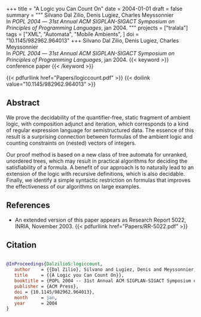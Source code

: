 +++
title = "A Logic you Can Count On"
date = 2004-01-01
draft = false
summary = """
Silvano Dal Zilio, Denis Lugiez, Charles Meyssonnier <br />
In _POPL 2004_ — _31st Annual ACM SIGPLAN-SIGACT Symposium on Principles of Programming Languages_, jan 2004.
"""
projects = ["tralala"]
tags = ["XML", "Automata", "Mobile Ambients", ]
doi = "10.1145/982962.964013"
+++
Silvano Dal Zilio, Denis Lugiez, Charles Meyssonnier <br />
In _POPL 2004_ — _31st Annual ACM SIGPLAN-SIGACT Symposium on Principles of Programming Languages_, jan 2004.
{{< keyword >}} conference paper {{< /keyword >}}


{{< pdfurllink href="Papers/logiccount.pdf" >}}
{{< doilink value="10.1145/982962.964013" >}}

## Abstract
We prove the decidability of the quantifier-free, static fragment of ambient logic, with
        composition adjunct and iteration, which corresponds to a kind of regular expression
        language for semistructured data. The essence of this result is a surprising connection
        between formulas of the ambient logic and counting constraints on (nested) vectors of
        integers.

Our proof method is based on a new class of tree automata for unranked, unordered trees,
        which may result in practical algorithms for deciding the satisfiability of a formula. A
        benefit of our approach is to naturally lead to an extension of the logic with recursive
        definitions, which is also decidable. Finally, we identify a simple syntactic restriction on
        formulas that improves the effectiveness of our algorithms on large examples.


## References
 * An extended version of this paper appears as
      Research Report 5022, INRIA, November 2003.
{{< pdfurllink href="Papers/RR-5022.pdf" >}}




## Citation

```bibtex

@InProceedings{DalzilioS:logiccount,
   author    = {{Dal Zilio}, Silvano and Lugiez, Denis and Meyssonnier, Charles},
   title     = {{A Logic you Can Count On}},
   booktitle = {POPL 2004 -- 31st Annual ACM SIGPLAN-SIGACT Symposium on Principles of Programming Languages},
   publisher = {ACM Press},
   doi = {10.1145/982962.964013},
   month     = jan, 
   year      = 2004
}

````
